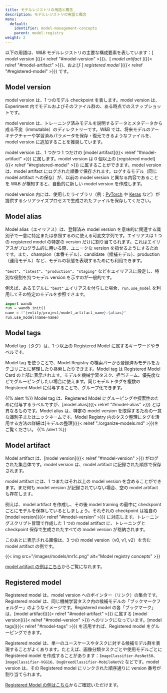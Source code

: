 ```yaml
---
title: モデルレジストリの用語と概念
description: モデルレジストリの用語と概念
menu:
  default:
    identifier: model-management-concepts
    parent: model-registry
weight: 2
---
```


以下の用語は、W&B モデルレジストリの主要な構成要素を表しています：[ *model version* ]({{< relref "#model-version" >}})、[ *model artifact* ]({{< relref "#model-artifact" >}})、および [ *registered model* ]({{< relref "#registered-model" >}}) です。

## Model version
model version は、1 つのモデル checkpoint を表します。model version は、Experiment 内でモデルおよびそのファイル群の、ある時点でのスナップショットです。

model version は、トレーニング済みモデルを説明するデータとメタデータから成る不変（immutable）のディレクトリーです。W&B では、将来モデルのアーキテクチャーや学習済みパラメータを保存・復元できるようなファイルを、model version に追加することを推奨しています。

model version は、1 つかつ 1 つだけの [model artifact]({{< relref "#model-artifact" >}}) に属します。model version は 0 個以上の [registered model]({{< relref "#registered-model" >}}) に属することができます。model version は、model artifact にログされた順番で保存されます。ログするモデル（同じ model artifact への保存）が、以前の model version と異なる内容であることを W&B が検知すると、自動的に新しい model version を作成します。

model version 内には、使用したライブラリ（例：[PyTorch](https://pytorch.org/tutorials/beginner/saving_loading_models.html) や [Keras](https://www.tensorflow.org/guide/keras/save_and_serialize) など）が提供するシリアライズプロセスで生成されたファイルを保存してください。

## Model alias

Model alias（エイリアス）は、登録済み model version を意味的に関連する識別子で一意に特定または参照するのに使える可変文字列です。エイリアスは 1 つの registered model の特定の version だけに割り当てられます。これはエイリアスがプログラム的に用いる際、ユニークな version を指せるようにするためです。また、champion（本番モデル）、candidate（候補モデル）、production（運用モデル）など、モデルの状態を表現するためにも利用できます。

`"best"`、`"latest"`、`"production"`、`"staging"` などをエイリアスに設定し、特別な役割を持つモデル version を示すのが一般的です。

例えば、あるモデルに `"best"` エイリアスを付与した場合、`run.use_model` を利用してその特定のモデルを参照できます。

```python
import wandb
run = wandb.init()
name = f"{entity/project/model_artifact_name}:{alias}"
run.use_model(name=name)
```

## Model tags
Model tag（タグ）は、1 つ以上の Registered Model に属するキーワードやラベルです。

Model tag を使うことで、Model Registry の検索バーから登録済みモデルをカテゴリごとに整理したり検索したりできます。Model tag は Registered Model Card の上部に表示されます。モデルを機械学習タスク、担当チーム、優先度などでグルーピングしたい場合に使えます。同じモデルトタグを複数の Registered Model に付与することで、グループ化できます。

{{% alert %}}
Model tag は、Registered Model にグルーピングや探索性のために付与するラベルですが、[model alias]({{< relref "#model-alias" >}}) とは異なるものです。Model alias は、特定の model version を取得するための一意な識別子またはニックネームです。Model Registry 内のタスク整理にタグを活用する方法の詳細は[モデルの整理]({{< relref "./organize-models.md" >}})をご覧ください。
{{% /alert %}}

## Model artifact
Model artifact は、[model version]({{< relref "#model-version" >}}) がログされた集合体です。model version は、model artifact に記録された順序で保存されます。

model artifact には、1 つまたはそれ以上の model version を含めることができます。まだ何も model version が記録されていない場合、空の model artifact も存在します。

例えば、model artifact を作成し、その後 model training の最中に checkpoint ごとにモデルを保存しているとしましょう。それぞれの checkpoint は独自の [model version]({{< relref "#model-version" >}}) に対応します。トレーニングスクリプト冒頭で作成した 1 つの model artifact に、トレーニングと checkpoint 保存で生成されたすべての model version が格納されます。

このあとに表示される画像は、3 つの model version（v0, v1, v2）を含む model artifact の例です。

{{< img src="/images/models/mr1c.png" alt="Model registry concepts" >}}

[model artifact の例はこちら](https://wandb.ai/timssweeney/model_management_docs_official_v0/artifacts/model/mnist-zws7gt0n)からご覧になれます。

## Registered model
Registered model は、model version へのポインター（リンク）の集合です。Registered model は、同じ機械学習タスク内の候補モデルの「ブックマークフォルダー」のようなイメージです。Registered model の各「ブックマーク」は、[model artifact]({{< relref "#model-artifact" >}}) に属する [model version]({{< relref "#model-version" >}}) へのリンクになっています。[model tags]({{< relref "#model-tags" >}}) を活用すれば、Registered model をグルーピングできます。

Registered model は、単一のユースケースやタスクに対する候補モデル群を表現することがよくあります。たとえば、画像分類タスクごとや使用モデルごとに Registered model を作成することがあります：`ImageClassifier-ResNet50`、`ImageClassifier-VGG16`、`DogBreedClassifier-MobileNetV2` などです。model version は、その Registered model にリンクされた順序通りに version 番号が割り当てられます。

[Registered Model の例はこちら](https://wandb.ai/reviewco/registry/model?selectionPath=reviewco%2Fmodel-registry%2FFinetuned-Review-Autocompletion&view=versions)からご確認いただけます。